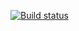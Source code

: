 [![Build status](https://ci.appveyor.com/api/projects/status/954w7231pl27yofy?svg=true)](https://ci.appveyor.com/project/EvGri147/testmode)
